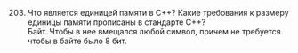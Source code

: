 203. Что является единицей памяти в С++? Какие требования к размеру единицы памяти прописаны в стандарте С++?  
Байт. Чтобы в нее вмещался любой символ, причем не требуется чтобы в байте было 8 бит.
